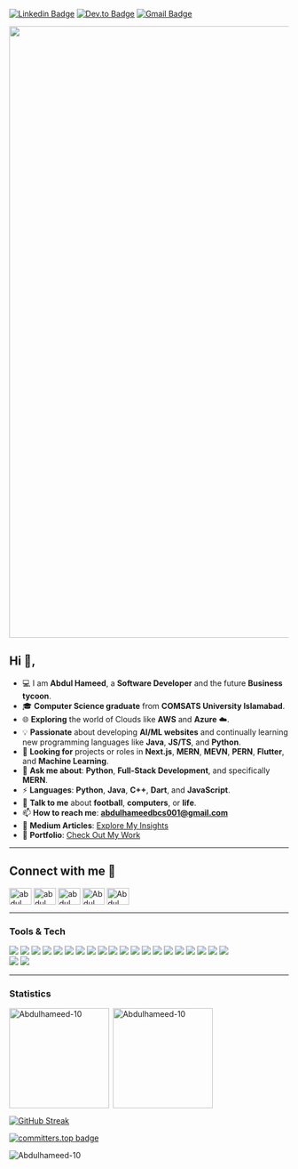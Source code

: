 
[![Linkedin Badge](https://img.shields.io/badge/-mrahameed-blue?style=flat-square&logo=Linkedin&logoColor=white&link=https://www.linkedin.com/in/mrahameed)](https://www.linkedin.com/in/mrahameed)
[![Dev.to Badge](https://img.shields.io/badge/-@Hameed-03a57a?style=flat-square&labelColor=000000&logo=dev.to&link=https://dev.com/@mrahameed)](https://dev.to/mrahameed)
[![Gmail Badge](https://img.shields.io/badge/-abdulhameedbcs001@gmail.com-c14438?style=flat-square&logo=Gmail&logoColor=white&link=mailto:abdulhameedbcs001@gmail.com)](mailto:abdulhameedbcs001@gmail.com)

<img src="https://user-images.githubusercontent.com/74038190/213910845-af37a709-8995-40d6-be59-724526e3c3d7.gif" width="1100">

## Hi 👋, 
- 💻 I am **Abdul Hameed**, a **Software Developer** and the future **Business tycoon**.
- 🎓 **Computer Science graduate** from **COMSATS University Islamabad**.  
- 🌐 **Exploring** the world of Clouds like **AWS** and **Azure** ☁️.  
- 💡 **Passionate** about developing **AI/ML websites** and continually learning new programming languages like **Java**, **JS/TS**, and **Python**.  
- 👯 **Looking for** projects or roles in **Next.js**, **MERN**, **MEVN**, **PERN**, **Flutter**, and **Machine Learning**.  
- 💬 **Ask me about**: **Python**, **Full-Stack Development**, and specifically **MERN**.  
- ⚡ **Languages**: **Python**, **Java**, **C++**, **Dart**, and **JavaScript**.  
- 🤝 **Talk to me** about **football**, **computers**, or **life**. 
- 📫 **How to reach me**: **abdulhameedbcs001@gmail.com**
- 📝 **Medium Articles**: [Explore My Insights](https://medium.com/@mr_abdulhameed)  
- 🌟 **Portfolio**: [Check Out My Work](https://bento.me/abdulhameed)
---
## Connect with me 🤝

<p align="left">
<a href="https://linkedin.com/in/mrahameed" target="blank"><img align="center" src="https://raw.githubusercontent.com/rahuldkjain/github-profile-readme-generator/master/src/images/icons/Social/linked-in-alt.svg" alt="abdul" height="30" width="40" /></a>
<a href="https://stackoverflow.com/users/21544400/abdul-hameed" target="blank"><img align="center" src="https://raw.githubusercontent.com/rahuldkjain/github-profile-readme-generator/master/src/images/icons/Social/stack-overflow.svg" alt="abdul" height="30" width="40" /></a>
<a href="https://www.facebook.com/Abdul.Hameedx001" target="blank"><img align="center" src="https://raw.githubusercontent.com/rahuldkjain/github-profile-readme-generator/master/src/images/icons/Social/facebook.svg" alt="abdul" height="30" width="40" /></a>
<a href="https://www.instagram.com/abdulhameed.0" target="blank"><img align="center" src="https://raw.githubusercontent.com/rahuldkjain/github-profile-readme-generator/master/src/images/icons/Social/instagram.svg" alt="Abdul" height="30" width="40" /></a>
 <a href="https://medium.com/@mr_abdulhameed" target="blank"><img align="center" src="https://raw.githubusercontent.com/rahuldkjain/github-profile-readme-generator/master/src/images/icons/Social/medium.svg" alt="Abdul" height="30" width="40" /></a>
</p>


 ---

 ### Tools & Tech 

<img src = "https://img.shields.io/badge/-HTML5-E34F26?style=flat&logo=html5&logoColor=white"> <img src = "https://img.shields.io/badge/-CSS3-1572B6?style=flat&logo=css3&logoColor=white">
<img src="https://img.shields.io/badge/-JavaScript-eed718?style=flat&logo=javascript&logoColor=ffffff">
<img src="https://img.shields.io/badge/-Sass-cc6699?style=flat&logo=sass&logoColor=ffffff">
<img src="https://img.shields.io/badge/-React-000000?style=flat&logo=react&logoColor=00c8ff">
<img src="https://img.shields.io/badge/-MongoDB-4DB33D?style=flat&logo=mongodb&logoColor=FFFFFF">
<img src="https://img.shields.io/badge/-mySQL-e535ab?style=flat&logo=mySQL&logoColor=FFFFFF">
<img src="https://img.shields.io/badge/-Express.js-787878?style=flat&logo=express.js&logoColor=FFFFFF">
<img src="https://img.shields.io/badge/-Node.js-3C873A?style=flat&logo=Node.js&logoColor=white">
<img src="https://img.shields.io/badge/-Firebase-FFA611?style=flat&logo=firebase&logoColor=FFFFFF">
<img src="http://img.shields.io/badge/-Google%20Cloud%20Platform-4285F4?style=flat&logo=google%20cloud&logoColor=white">
<img src="http://img.shields.io/badge/-Git-F1502F?style=flat&logo=git&logoColor=FFFFFF">
<img src="http://img.shields.io/badge/-Github-000000?style=flat&logo=github&logoColor=FFFFFF">
<img src="https://img.shields.io/badge/-python-FFA611?style=flat&logo=python&logoColor=FFFFFF">
<img src="http://img.shields.io/badge/-VS%20Code-007ACC?style=flat&logo=visual%20studio%20code&logoColor=white">
<img src="http://img.shields.io/badge/-Heroku-430098?style=flat&logo=heroku&logoColor=white">
<img src="http://img.shields.io/badge/-Selenium-4DB33D?style=flat&logo=selenium&logoColor=white">
<img src="http://img.shields.io/badge/-Docker-4285F4?style=flat&logo=docker&logoColor=white">
<img src="http://img.shields.io/badge/-Jenkins-000001?style=flat&logo=jenkins&logoColor=white">
<img src="https://img.shields.io/badge/-C++-4285F4?style=flat&logo=Cpp&logoColor=white">  
<img src="https://img.shields.io/badge/-Java-4DB33D?style=flat&logo=java&logoColor=white"> 
<img src="https://img.shields.io/badge/-flutter-4285F4?style=flat&logo=flutter&logoColor=FFFFFF">

---

 ### Statistics
<p><img height=180em align="left" src="https://github-readme-stats.vercel.app/api/top-langs?username=Abdulhameed-10&langs_count=10&hide=cmake,html&theme=github_dark&show_icons=true&locale=en&layout=compact" alt="Abdulhameed-10" /></p>

<p>&nbsp;<img height=180em align="center" src="https://github-readme-stats.vercel.app/api?username=Abdulhameed-10&theme=github_dark&count_private=true&show_icons=true&locale=en" alt="Abdulhameed-10" /></p> 

[![GitHub Streak](https://streak-stats.demolab.com/?user=ABDULHAMEED-10&&theme=github-dark-blue)](https://git.io/streak-stats)

[![committers.top badge](https://user-badge.committers.top/pakistan/Abdulhameed-10.svg)](https://user-badge.committers.top/pakistan/Abdulhameed-10)

<p align="left"> <img src="https://komarev.com/ghpvc/?username=Abdulhameed-10&label=Profile%20views&color=0e75b6&style=flat" alt="Abdulhameed-10" /> </p>
